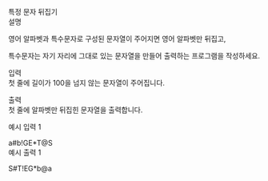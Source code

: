 특정 문자 뒤집기<br>
설명<br>

영어 알파벳과 특수문자로 구성된 문자열이 주어지면 영어 알파벳만 뒤집고,<br>

특수문자는 자기 자리에 그대로 있는 문자열을 만들어 출력하는 프로그램을 작성하세요.<br>


입력<br>
첫 줄에 길이가 100을 넘지 않는 문자열이 주어집니다.<br>


출력<br>
첫 줄에 알파벳만 뒤집힌 문자열을 출력합니다.<br>


예시 입력 1 <br>

a#b!GE*T@S<br>
예시 출력 1<br>

S#T!EG*b@a<br>